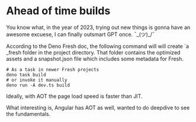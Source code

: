 # Ahead of time builds

You know what, in the year of 2023, trying out new things is gonna have an awesome excuese, I can finally outsmart GPT once. ¯\_(ツ)_/¯

According to the Deno Fresh doc, the following command will will create `a _fresh folder in the project directory. That folder contains the optimized assets and a snapshot.json file which includes some metadata for Fresh.
```
# As a task in newer Fresh projects
deno task build
# or invoke it manually
deno run -A dev.ts build
```

Ideally, with AOT the page load speed is faster than JIT. 

What interesting is, Angular has AOT as well, wanted to do deepdive to see the fundamentals.